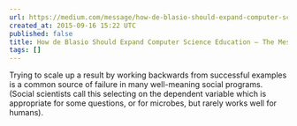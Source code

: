 ```yaml
---
url: https://medium.com/message/how-de-blasio-should-expand-computer-science-education-fb8503517148
created_at: 2015-09-16 15:22 UTC
published: false
title: How de Blasio Should Expand Computer Science Education — The Message — Medium
tags: []
---
```


Trying to scale up a result by working backwards from successful examples is a common source of failure in many well-meaning social programs. (Social scientists call this selecting on the dependent variable which is appropriate for some questions, or for microbes, but rarely works well for humans).
